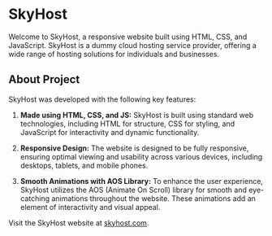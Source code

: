 # SkyHost

Welcome to SkyHost, a responsive website built using HTML, CSS, and JavaScript. SkyHost is a dummy cloud hosting service provider, offering a wide range of hosting solutions for individuals and businesses.

## About Project

SkyHost was developed with the following key features:

1. **Made using HTML, CSS, and JS:** SkyHost is built using standard web technologies, including HTML for structure, CSS for styling, and JavaScript for interactivity and dynamic functionality.

2. **Responsive Design:** The website is designed to be fully responsive, ensuring optimal viewing and usability across various devices, including desktops, tablets, and mobile phones.

3. **Smooth Animations with AOS Library:** To enhance the user experience, SkyHost utilizes the AOS (Animate On Scroll) library for smooth and eye-catching animations throughout the website. These animations add an element of interactivity and visual appeal.


Visit the SkyHost website at [skyhost.com](https://www.skyhost.com).

